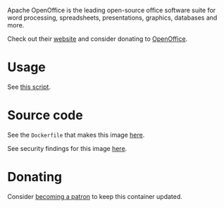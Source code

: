 Apache OpenOffice is the leading open-source office software suite for word
processing, spreadsheets, presentations, graphics, databases and more.

Check out their [website](https://www.openoffice.org/) and consider donating to
[OpenOffice](https://www.openoffice.org/donations.html).

# Usage

See [this script](https://github.com/akiraheid/containerfiles/blob/master/openoffice/openoffice).

# Source code

See the `Dockerfile` that makes this image [here](https://github.com/akiraheid/containerfiles).

See security findings for this image [here](https://akiraheid.github.io/containerfiles/).

# Donating

Consider [becoming a patron](https://www.patreon.com/akiracode) to keep this
container updated.
